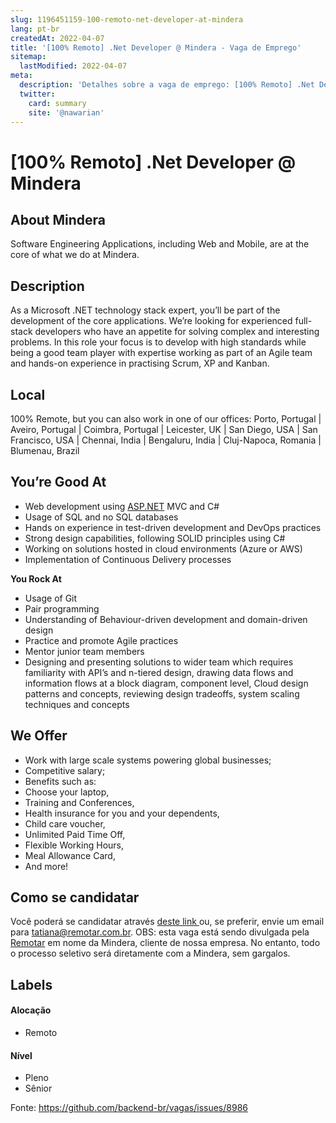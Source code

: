 ```yaml
---
slug: 1196451159-100-remoto-net-developer-at-mindera
lang: pt-br
createdAt: 2022-04-07
title: '[100% Remoto] .Net Developer @ Mindera - Vaga de Emprego'
sitemap:
  lastModified: 2022-04-07
meta:
  description: 'Detalhes sobre a vaga de emprego: [100% Remoto] .Net Developer @ Mindera'
  twitter:
    card: summary
    site: '@nawarian'
---
```


# [100% Remoto] .Net Developer @ Mindera

## About Mindera
Software Engineering Applications, including Web and Mobile, are at the core of what we do at Mindera.

## Description

As a Microsoft .NET technology stack expert, you’ll be part of the development of the core applications.
We’re looking for experienced full-stack developers who have an appetite for solving complex and interesting problems. In this role your focus is to develop with high standards while being a good team player with expertise working as part of an Agile team and hands-on experience in practising Scrum, XP and Kanban.

## Local

100% Remote, but you can also work in one of our offices:
Porto, Portugal | Aveiro, Portugal | Coimbra, Portugal | Leicester, UK | San Diego, USA | San Francisco, USA | Chennai, India | Bengaluru, India | Cluj-Napoca, Romania | Blumenau, Brazil

## You’re Good At

- Web development using [ASP.NET](https://asp.net/) MVC and C#
- Usage of SQL and no SQL databases
- Hands on experience in test-driven development and DevOps practices
- Strong design capabilities, following SOLID principles using C#
- Working on solutions hosted in cloud environments (Azure or AWS)
- Implementation of Continuous Delivery processes

**You Rock At**

- Usage of Git
- Pair programming
- Understanding of Behaviour-driven development and domain-driven design
- Practice and promote Agile practices
- Mentor junior team members
- Designing and presenting solutions to wider team which requires familiarity with API’s and n-tiered design, drawing data flows and information flows at a block diagram, component level, Cloud design patterns and concepts, reviewing design tradeoffs, system scaling techniques and concepts

## We Offer

-  Work with large scale systems powering global businesses;
- Competitive salary;
- Benefits such as:
- Choose your laptop,
- Training and Conferences,
- Health insurance for you and your dependents,
- Child care voucher,
- Unlimited Paid Time Off,
- Flexible Working Hours,
- Meal Allowance Card,
- And more!

## Como se candidatar

Você poderá se candidatar através [deste link ](https://bit.ly/3jjja33) ou, se preferir, envie um email para [tatiana@remotar.com.br](mailto:tatiana@remotar.com.br).
OBS: esta vaga está sendo divulgada pela [Remotar](https://remotar.com.br/?utm_source=github) em nome da Mindera, cliente de nossa empresa. No entanto, todo o processo seletivo será diretamente com a Mindera, sem gargalos.

## Labels
<!-- retire os labels que não fazem sentido à vaga -->

#### Alocação
- Remoto

#### Nível
- Pleno
- Sênior





Fonte: https://github.com/backend-br/vagas/issues/8986